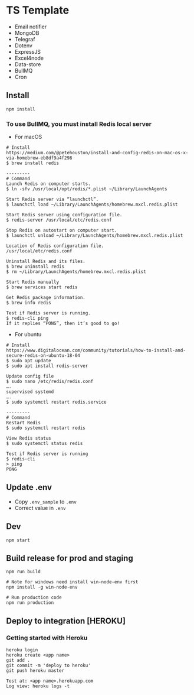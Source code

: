 # TS Template

- Email notifier
- MongoDB
- Telegraf
- Dotenv
- ExpressJS
- Excel4node
- Data-store
- BullMQ
- Cron

## Install
```
npm install
```
### To use BullMQ, you must install Redis local server
- For macOS
```
# Install
https://medium.com/@petehouston/install-and-config-redis-on-mac-os-x-via-homebrew-eb8df9a4f298
$ brew install redis

---------
# Command
Launch Redis on computer starts.
$ ln -sfv /usr/local/opt/redis/*.plist ~/Library/LaunchAgents

Start Redis server via “launchctl”.
$ launchctl load ~/Library/LaunchAgents/homebrew.mxcl.redis.plist

Start Redis server using configuration file.
$ redis-server /usr/local/etc/redis.conf

Stop Redis on autostart on computer start.
$ launchctl unload ~/Library/LaunchAgents/homebrew.mxcl.redis.plist

Location of Redis configuration file.
/usr/local/etc/redis.conf

Uninstall Redis and its files.
$ brew uninstall redis
$ rm ~/Library/LaunchAgents/homebrew.mxcl.redis.plist

Start Redis manually
$ brew services start redis

Get Redis package information.
$ brew info redis

Test if Redis server is running.
$ redis-cli ping
If it replies “PONG”, then it’s good to go!
```
- For ubuntu
```
# Install
https://www.digitalocean.com/community/tutorials/how-to-install-and-secure-redis-on-ubuntu-18-04
$ sudo apt update
$ sudo apt install redis-server

Update config file
$ sudo nano /etc/redis/redis.conf
….
supervised systemd
….
$ sudo systemctl restart redis.service

---------
# Command
Restart Redis
$ sudo systemctl restart redis

View Redis status
$ sudo systemctl status redis

Test if Redis server is running
$ redis-cli
> ping
PONG
```


## Update .env
- Copy `.env_sample` to `.env`
- Correct value in `.env`

## Dev
```
npm start
```

## Build release for prod and staging
```
npm run build

# Note for windows need install win-node-env first
npm install -g win-node-env

# Run production code
npm run production
```

## Deploy to integration [HEROKU]

### Getting started with Heroku
```
heroku login
heroku create <app name>
git add .
git commit -m 'deploy to heroku'
git push heroku master

Test at: <app name>.herokuapp.com
Log view: heroku logs -t
```
